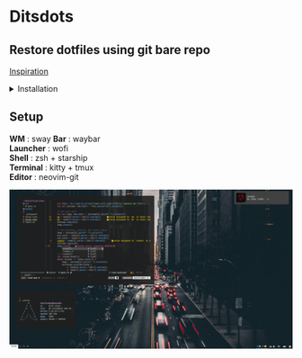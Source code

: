 # Ditsdots

## Restore dotfiles using git bare repo

[Inspiration](https://harfangk.github.io/2016/09/18/manage-dotfiles-with-a-git-bare-repository.html)

<details>
  <summary> Installation </summary>
    ```bash  
    alias dfs="/usr/bin/git --git-dir $HOME/.dotfiles/ --work-tree=$HOME"  
    git clone --bare git@github.com:etrnal70/ditsdots.git $HOME/.dotfiles  
    dfs checkout  
    dfs config --local status.showUntrackedFiles no  
    ```  
</details>

## Setup

**WM** : sway
**Bar** : waybar  
**Launcher** : wofi  
**Shell** : zsh + starship  
**Terminal** : kitty + tmux  
**Editor** : neovim-git

![Desktop](https://github.com/etrnal70/ditsdots/blob/master/pic.png)
